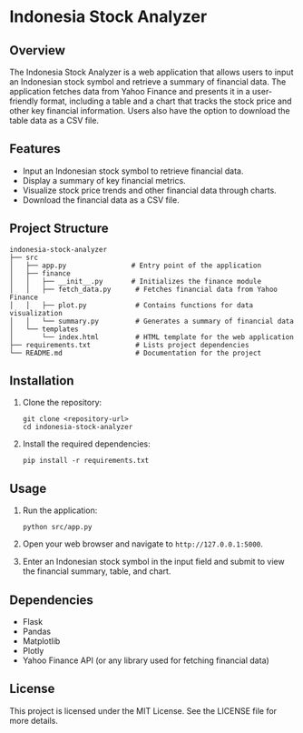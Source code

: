 # Indonesia Stock Analyzer

## Overview
The Indonesia Stock Analyzer is a web application that allows users to input an Indonesian stock symbol and retrieve a summary of financial data. The application fetches data from Yahoo Finance and presents it in a user-friendly format, including a table and a chart that tracks the stock price and other key financial information. Users also have the option to download the table data as a CSV file.

## Features
- Input an Indonesian stock symbol to retrieve financial data.
- Display a summary of key financial metrics.
- Visualize stock price trends and other financial data through charts.
- Download the financial data as a CSV file.

## Project Structure
```
indonesia-stock-analyzer
├── src
│   ├── app.py                # Entry point of the application
│   ├── finance
│   │   ├── __init__.py       # Initializes the finance module
│   │   ├── fetch_data.py      # Fetches financial data from Yahoo Finance
│   │   ├── plot.py            # Contains functions for data visualization
│   │   └── summary.py         # Generates a summary of financial data
│   └── templates
│       └── index.html         # HTML template for the web application
├── requirements.txt           # Lists project dependencies
└── README.md                  # Documentation for the project
```

## Installation
1. Clone the repository:
   ```
   git clone <repository-url>
   cd indonesia-stock-analyzer
   ```

2. Install the required dependencies:
   ```
   pip install -r requirements.txt
   ```

## Usage
1. Run the application:
   ```
   python src/app.py
   ```

2. Open your web browser and navigate to `http://127.0.0.1:5000`.

3. Enter an Indonesian stock symbol in the input field and submit to view the financial summary, table, and chart.

## Dependencies
- Flask
- Pandas
- Matplotlib
- Plotly
- Yahoo Finance API (or any library used for fetching financial data)

## License
This project is licensed under the MIT License. See the LICENSE file for more details.